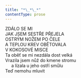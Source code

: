 ```yaml
---
title: "*\_*\_*"
contentType: prose
---
```


<section>

ZDÁLO SE MI  
JAK JSEM SESTŘE PŘEJELA  
OSTRÝM NOŽEM PO ČELE  
A TEPLOU KREV OBĚTOVALA  
V KOKOSOVÉ MISCE  
Ta oběť se mi nezdála dost velká  
Vrazila jsem nůž do kmene stromu  
     a lízala u jeho ostří smůlu  
Teď nemohu mluvit

</section>
